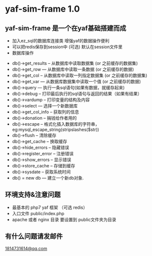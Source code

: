 # yaf-sim-frame 1.0
## yaf-sim-frame 是一个在yaf基础搭建而成  
* 加入ez_sql的数据库连接类 增强yaf的数据操作便利  
* 可以把redis保存到session中  (可选) 默认在session文件里
* 数据库操作

- db()->get_results – 从数据库中读取数据集 (or 之前缓存的数据集) 
- db()->get_row — 从数据库中读取一条数据 (or 之前缓存的数据) 
- db()->get_col – 从数据库中读取一列指定数据集 (or 之前缓存的数据集) 
- db()->get_var — 从数据库数据集中读取一个值 (or 之前缓存的数据) 
- db()->query — 执行一条sql语句(如果有数据，就缓存起来) 
- db()->debug – 打印最后执行的sql语句与返回的结果（如果有结果） 
- db()->vardump – 打印变量的结构及内容 
- db()->select — 选择一个新数据库 
- db()->get_col_info – 获取列的信息 
- db()->donation – 捐钱给作者用的 
- db()->escape – 格式化插入数据库的字符串，eg:mysql_escape_string(stripslashes($str)) 
- db()->flush – 清除缓存 
- db()->get_cache – 换取缓存 
- db()->hide_errors – 隐藏错误 
- db()->register_error – 注册错误 
- db()->show_errors – 显示错误 
- db()->store_cache – 存储到缓存 
- db()->sysdate – 获取系统时间 
- db() = new db — 建立一个新db对象.

## 环境支持&注意问题
*  最基本的 php7 yaf 框架 （可选 redis）
*  入口文件 public/index.php 
*  apache 或者 nginx 目录 要设置到 public文件夹为目录
## 有什么问题请发邮件
1814731614@qq.com
